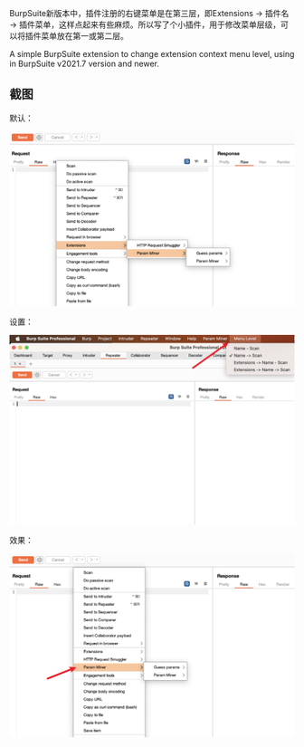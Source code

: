 BurpSuite新版本中，插件注册的右键菜单是在第三层，即Extensions -> 插件名 -> 插件菜单，这样点起来有些麻烦。所以写了个小插件，用于修改菜单层级，可以将插件菜单放在第一或第二层。



A simple BurpSuite extension to change extension context menu level, using in BurpSuite v2021.7 version and newer.  



## 截图

默认：

![0.png](imgs/0.png)

设置：

![1.png](imgs/1.png)

效果：

![2.png](imgs/2.png)
